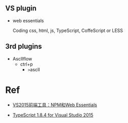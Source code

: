 ## VS plugin

+ web essentials

  Coding css, html, js, TypeScript, CoffeScript or LESS
  


## 3rd plugins

+ AscIIflow
  + ctrl+p 
    + `>`ascII

# Ref

+ [VS2015前端工具：NPM和Web Essentials](http://www.mamicode.com/info-detail-505300.html)

+ [TypeScript 1.8.4 for Visual Studio 2015](https://visualstudiogallery.msdn.microsoft.com/418d1f01-e58c-453a-a7d0-8381b562d499)